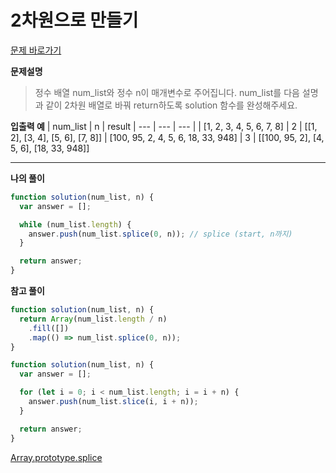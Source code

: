 # 2차원으로 만들기

[문제 바로가기](https://school.programmers.co.kr/learn/courses/30/lessons/120842)

**문제설명**

> 정수 배열 num_list와 정수 n이 매개변수로 주어집니다. num_list를 다음 설명과 같이 2차원 배열로 바꿔 return하도록 solution 함수를 완성해주세요.

**입출력 예**
| num_list | n | result
| --- | --- | --- |
| [1, 2, 3, 4, 5, 6, 7, 8] | 2 | [[1, 2], [3, 4], [5, 6], [7, 8]]
| [100, 95, 2, 4, 5, 6, 18, 33, 948] | 3 | [[100, 95, 2], [4, 5, 6], [18, 33, 948]]

---

**나의 풀이**

```javascript
function solution(num_list, n) {
  var answer = [];

  while (num_list.length) {
    answer.push(num_list.splice(0, n)); // splice (start, n까지)
  }

  return answer;
}
```

**참고 풀이**

```javascript
function solution(num_list, n) {
  return Array(num_list.length / n)
    .fill([])
    .map(() => num_list.splice(0, n));
}
```

```javascript
function solution(num_list, n) {
  var answer = [];

  for (let i = 0; i < num_list.length; i = i + n) {
    answer.push(num_list.slice(i, i + n));
  }

  return answer;
}
```

[Array.prototype.splice](https://developer.mozilla.org/ko/docs/Web/JavaScript/Reference/Global_Objects/Array/splice)
